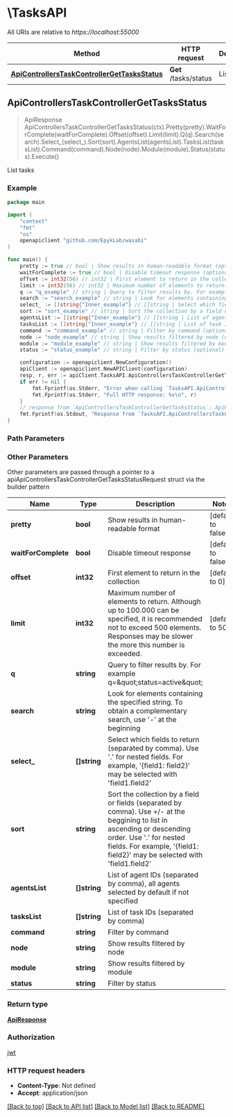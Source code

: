 # \TasksAPI

All URIs are relative to *https://localhost:55000*

Method | HTTP request | Description
------------- | ------------- | -------------
[**ApiControllersTaskControllerGetTasksStatus**](TasksAPI.md#ApiControllersTaskControllerGetTasksStatus) | **Get** /tasks/status | List tasks



## ApiControllersTaskControllerGetTasksStatus

> ApiResponse ApiControllersTaskControllerGetTasksStatus(ctx).Pretty(pretty).WaitForComplete(waitForComplete).Offset(offset).Limit(limit).Q(q).Search(search).Select_(select_).Sort(sort).AgentsList(agentsList).TasksList(tasksList).Command(command).Node(node).Module(module).Status(status).Execute()

List tasks



### Example

```go
package main

import (
	"context"
	"fmt"
	"os"
	openapiclient "github.com/EpykLab/wasabi"
)

func main() {
	pretty := true // bool | Show results in human-readable format (optional) (default to false)
	waitForComplete := true // bool | Disable timeout response (optional) (default to false)
	offset := int32(56) // int32 | First element to return in the collection (optional) (default to 0)
	limit := int32(56) // int32 | Maximum number of elements to return. Although up to 100.000 can be specified, it is recommended not to exceed 500 elements. Responses may be slower the more this number is exceeded.  (optional) (default to 500)
	q := "q_example" // string | Query to filter results by. For example q=&quot;status=active&quot; (optional)
	search := "search_example" // string | Look for elements containing the specified string. To obtain a complementary search, use '-' at the beginning (optional)
	select_ := []string{"Inner_example"} // []string | Select which fields to return (separated by comma). Use '.' for nested fields. For example, '{field1: field2}' may be selected with 'field1.field2' (optional)
	sort := "sort_example" // string | Sort the collection by a field or fields (separated by comma). Use +/- at the beggining to list in ascending or descending order. Use '.' for nested fields. For example, '{field1: field2}' may be selected with 'field1.field2' (optional)
	agentsList := []string{"Inner_example"} // []string | List of agent IDs (separated by comma), all agents selected by default if not specified (optional)
	tasksList := []string{"Inner_example"} // []string | List of task IDs (separated by comma) (optional)
	command := "command_example" // string | Filter by command (optional)
	node := "node_example" // string | Show results filtered by node (optional)
	module := "module_example" // string | Show results filtered by module (optional)
	status := "status_example" // string | Filter by status (optional)

	configuration := openapiclient.NewConfiguration()
	apiClient := openapiclient.NewAPIClient(configuration)
	resp, r, err := apiClient.TasksAPI.ApiControllersTaskControllerGetTasksStatus(context.Background()).Pretty(pretty).WaitForComplete(waitForComplete).Offset(offset).Limit(limit).Q(q).Search(search).Select_(select_).Sort(sort).AgentsList(agentsList).TasksList(tasksList).Command(command).Node(node).Module(module).Status(status).Execute()
	if err != nil {
		fmt.Fprintf(os.Stderr, "Error when calling `TasksAPI.ApiControllersTaskControllerGetTasksStatus``: %v\n", err)
		fmt.Fprintf(os.Stderr, "Full HTTP response: %v\n", r)
	}
	// response from `ApiControllersTaskControllerGetTasksStatus`: ApiResponse
	fmt.Fprintf(os.Stdout, "Response from `TasksAPI.ApiControllersTaskControllerGetTasksStatus`: %v\n", resp)
}
```

### Path Parameters



### Other Parameters

Other parameters are passed through a pointer to a apiApiControllersTaskControllerGetTasksStatusRequest struct via the builder pattern


Name | Type | Description  | Notes
------------- | ------------- | ------------- | -------------
 **pretty** | **bool** | Show results in human-readable format | [default to false]
 **waitForComplete** | **bool** | Disable timeout response | [default to false]
 **offset** | **int32** | First element to return in the collection | [default to 0]
 **limit** | **int32** | Maximum number of elements to return. Although up to 100.000 can be specified, it is recommended not to exceed 500 elements. Responses may be slower the more this number is exceeded.  | [default to 500]
 **q** | **string** | Query to filter results by. For example q&#x3D;&amp;quot;status&#x3D;active&amp;quot; |
 **search** | **string** | Look for elements containing the specified string. To obtain a complementary search, use &#39;-&#39; at the beginning |
 **select_** | **[]string** | Select which fields to return (separated by comma). Use &#39;.&#39; for nested fields. For example, &#39;{field1: field2}&#39; may be selected with &#39;field1.field2&#39; |
 **sort** | **string** | Sort the collection by a field or fields (separated by comma). Use +/- at the beggining to list in ascending or descending order. Use &#39;.&#39; for nested fields. For example, &#39;{field1: field2}&#39; may be selected with &#39;field1.field2&#39; |
 **agentsList** | **[]string** | List of agent IDs (separated by comma), all agents selected by default if not specified |
 **tasksList** | **[]string** | List of task IDs (separated by comma) |
 **command** | **string** | Filter by command |
 **node** | **string** | Show results filtered by node |
 **module** | **string** | Show results filtered by module |
 **status** | **string** | Filter by status |

### Return type

[**ApiResponse**](ApiResponse.md)

### Authorization

[jwt](../README.md#jwt)

### HTTP request headers

- **Content-Type**: Not defined
- **Accept**: application/json

[[Back to top]](#) [[Back to API list]](../README.md#documentation-for-api-endpoints)
[[Back to Model list]](../README.md#documentation-for-models)
[[Back to README]](../README.md)
